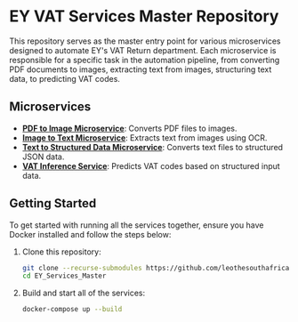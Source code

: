 # EY VAT Services Master Repository

This repository serves as the master entry point for various microservices designed to automate EY's VAT Return department. Each microservice is responsible for a specific task in the automation pipeline, from converting PDF documents to images, extracting text from images, structuring text data, to predicting VAT codes.

## Microservices

- [**PDF to Image Microservice**](https://github.com/leothesouthafrican/EY_PDF2Image-Service): Converts PDF files to images.
- [**Image to Text Microservice**](https://github.com/leothesouthafrican/EY_Image2Text-Service): Extracts text from images using OCR.
- [**Text to Structured Data Microservice**](https://github.com/leothesouthafrican/EY_Text2Structure-Service): Converts text files to structured JSON data.
- [**VAT Inference Service**](https://github.com/leothesouthafrican/EY_VATInference-Service): Predicts VAT codes based on structured input data.

## Getting Started

To get started with running all the services together, ensure you have Docker installed and follow the steps below:

1. Clone this repository:

   ```bash
   git clone --recurse-submodules https://github.com/leothesouthafrican/EY_VATServices_Master.git
   cd EY_Services_Master
   
   ```

2. Build and start all of the services:

   ```bash
   docker-compose up --build
   ```
